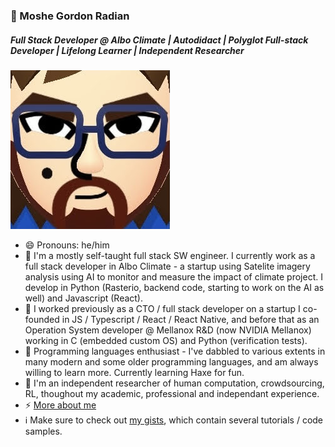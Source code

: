 ### 🦔 Moshe Gordon Radian
##### Full Stack Developer @ Albo Climate | Autodidact | Polyglot Full-stack Developer | Lifelong Learner | Independent Researcher
<img src="https://github.com/VehpuS/VehpuS/raw/master/IMG_8510.jpeg" />

- 😄 Pronouns: he/him
- 🔭 I'm a mostly self-taught full stack SW engineer. I currently work as a full stack developer in Albo Climate - a startup using Satelite imagery analysis using AI to monitor and measure the impact of climate project. I develop in Python (Rasterio, backend code, starting to work on the AI as well) and Javascript (React). 
- 📜 I worked previously as a CTO / full stack developer on a startup I co-founded in JS / Typescript / React / React Native, and before that as an Operation System developer @ Mellanox R&D (now NVIDIA Mellanox) working in C (embedded custom OS) and Python (verification tests).
- 🌱 Programming languages enthusiast - I've dabbled to various extents in many modern and some older programming languages, and am always willing to learn more. Currently learning Haxe for fun.
- 💬 I'm an independent researcher of human computation, crowdsourcing, RL, thoughout my academic, professional and independant experience.
- ⚡ [More about me](https://about.me/vehpus)
- :information_source: Make sure to check out [my gists](https://gist.github.com/VehpuS), which contain several tutorials / code samples.

<!--
**VehpuS/VehpuS** is a ✨ _special_ ✨ repository because its `README.md` (this file) appears on your GitHub profile.

Here are some ideas to get you started:
👋

- 🔭 I’m currently working on ...
- 🌱 I’m currently learning ...
- 👯 I’m looking to collaborate on ...
- 🤔 I’m looking for help with ...
- 💬 Ask me about ...
- 📫 How to reach me: ...
- 😄 Pronouns: ...
- ⚡ Fun fact: ...
-->
